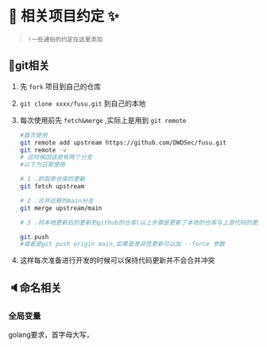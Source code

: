 # 👀 相关项目约定 ✨
> `!一些通俗的约定在这里添加`

## 📔git相关

1. 先 `fork` 项目到自己的仓库

2. `git clone xxxx/fusu.git` 到自己的本地

3. 每次使用前先 `fetch&merge` ,实际上是用到 `git remote`

    ```bash
    #首次使用
    git remote add upstream https://github.com/DWDSec/fusu.git
    git remote -v
    # 这时候因该是有两个分支
    #以下为日常使用

    # 1 .抓取原仓库的更新
    git fetch upstream
    
    # 2 .合并远程的main分支
    git merge upstream/main

    # 3 .将本地更新后的更新到github的仓库(以上步骤是更新了本地的仓库与上游代码的更新，而我们自己的仓库的代码还未合并，简化每次更新要上github点击更新这个操作)

    git push 
    #或者是git push origin main,如果是差异性更新可以加 --force 参数

4. 这样每次准备进行开发的时候可以保持代码更新并不会合并冲突
 

## 🔈命名相关

### 全局变量
golang要求，首字母大写，

